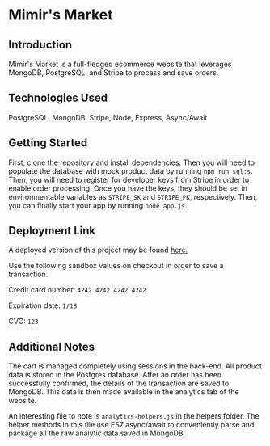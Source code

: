 # Mimir's Market

## Introduction
Mimir's Market is a full-fledged ecommerce website that leverages MongoDB, PostgreSQL, and Stripe to process and save orders.

## Technologies Used
PostgreSQL, MongoDB, Stripe, Node, Express, Async/Await

## Getting Started
First, clone the repository and install dependencies. Then you will need to populate the database with mock product data by running `npm run sql:s`. Then, you will need to register for developer keys from Stripe in order to enable order processing. Once you have the keys, they should be set in environmentable variables as `STRIPE_SK` and `STRIPE_PK`, respectively. Then, you can finally start your app by running `node app.js`.

## Deployment Link
A deployed version of this project may be found [here.](https://nameless-stream-46232.herokuapp.com/)

Use the following sandbox values on checkout in order to save a transaction.

Credit card number: `4242 4242 4242 4242`

Expiration date: `1/18`

CVC: `123`

## Additional Notes
The cart is managed completely using sessions in the back-end. All product data is stored in the Postgres database. After an order has been successfully confirmed, the details of the transaction are saved to MongoDB. This data is then made available in the analytics tab of the website. 

An interesting file to note is `analytics-helpers.js` in the helpers folder. The helper methods in this file use ES7 async/await to conveniently parse and package all the raw analytic data saved in MongoDB. 
